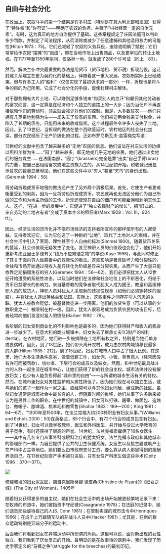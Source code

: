  

## 自由与社会分化

在政治上，农奴斗争的第一个结果是许多村庄（特别是在意大利北部和法国）获得了“特许权”和“许可证”——明确了农奴的负担，并赋予“村社经营一定的自治元素”。有时，这为真正的地方自治提供了基础。这些章程规定了庄园法庭可以判处多少罚款，并制定了司法程序，从而消除或减少了任意逮捕和其他滥用权力的可能性(Hilton 1973：75)。它们还减轻了农奴的义务兵役，废除或明确了赋税；它们常常给予农奴“摆摊”的“自由”，即在当地市场上出售商品，以及更罕见的转让土地权。在1177年至1350年期间，仅洛林一地，就发放了280个许可证（同上：83）。

然而，解决主仆冲突最重要的办法是用货币（货币地租、货币税）折现劳役。这让封建关系建立在更为契约化的基础上。伴随着这一重大发展，农奴制实际上已经结束。但与许多工人的“胜利”（仅仅实现了最初诉求的一部分）一样，折现也是将斗争的目的为己所用，它成了社会分化的手段，促使封建村庄解体。

对于那些拥有大片土地、可以赚到足够多钱来“购买别人的血汗”和雇佣其他劳动者的富农而言，这一定算是在经济和个人独立的道路上的一大步；因为当佃户不再直接依赖他们的劳动时，领主就会减少对他们的控制。但是，大多数贫农——他们只拥有几英亩地勉强为生——却失去了仅有的东西。他们被迫用金钱来支付税金，并陷入了长期的债务，只能用未来的收成借贷。这个过程最终令许多人丧失了土地。因此，到了13世纪，当折现的做法在整个西欧蔓延时，农村地区的社会分化加深，部分农民经历了无产阶级化的过程。正如布罗尼斯瓦夫·盖雷梅克写道：

13世纪的文献中包含了越来越多的“无地”农民的信息。他们设法在村庄生活的边缘以照料羊群为生……“园丁”越来越多，即无地或几乎无地的农民，他们通过出卖他们的服务谋生……在法国南部，“园丁”(brassiers)完全是靠“出卖”自己手臂(bras)的力量，把自己出租给富农或地主贵族为生的。从14世纪初开始，税收登记册显示贫农的数量显著增加，他们在这些文件中以“穷人”甚至“乞丐”的身份出现。(Geremek 1994：56)![以下是有关13世纪皮卡第农村贫困的统计情况：当地人和乞丐，13%；小块土地的所有者（经济不稳定，收成不好生存便会受到威胁），33%；有更多土地但没有役畜的农民，36%；富农，19%(Geremek 1994：57)。在1280年的英格兰，土地不足3英亩（约12141平方米，不足以养活一家人）的农民占农民总数的46%（同上）。](data:image/gif;base64,iVBORw0KGgoAAAANSUhEUgAAAAEAAAABCAYAAAAfFcSJAAAADUlEQVQImWNgYGBgAAAABQABh6FO1AAAAABJRU5ErkJggg==)

将劳动折现成货币地租的做法还产生了另外两个消极后果。首先，它使生产者更难衡量受到的剥削，因为一旦将劳役折现成货币，农民就再也无法区分他们为自己所做的工作和为地主所做的工作。折现还使现在自由的佃户有可能雇佣和剥削其他工人。这样，“在进一步的发展中”，它促进了“独立农民财产的增长”，把“旧式的、亲自劳动的土地占有者”变成了资本主义的租佃者(Marx 1909：Vol. Ⅲ，924 ff.)。

因此，经济生活的货币化并不像市场经济的支持者所宣称的那样使所有的人都受益。支持者欢迎它，认为它创造了一种新的“公地”，取代了土地对人的束缚，并在社会生活中引入了客观、理性甚至个人自由的标准(Simmel 1900)。随着货币关系的蔓延，社会价值观无疑发生了变化。甚至神职人员的价值观也变化了，他们开始重新考虑亚里士多德有关“钱乃不应繁殖之物”的学说(Kaye 1998)，与此同时修正了其关于面向穷人做慈善中的救赎性的看法。这些影响是极具破坏力和分裂性的。金钱和市场开始通过将收入差异转化为阶级差异来分裂农民，从而产生了大量只能依靠定期捐赠生存的穷人(Geremek 1994：56—62)。我们必须把犹太人从12世纪开始遭受的系统性攻击，以及当时他们在法律和社会地位上的不断恶化，归结于货币日益增长的影响力。来自基督教的竞争者取代犹太人成为国王、教皇和高级神职人员的放贷人，神职人员对犹太人采取新的歧视性规章（如他们必须穿特殊的服装），并将犹太人逐出英格兰和法国。实际上，这些事件之间存在引人沉思的关联。犹太人被教会贬低，被基督教徒进一步隔离。他们的放贷生意（可以从事的少数职业之一）被限制在村一级。因此，犹太人很容易成为负债农民的攻击目标，后者经常向他们发泄对富人的愤怒(Barber 1992：76)。

各阶层的妇女受到商业化的不利影响也是最多的，因为她们获得财产和收入的机会进一步减少了。在意大利的商业城镇中，妇女失去了继承丈夫1/3财产的权利(tertia)。在农村地区，她们进一步被排除在土地所有权之外，特别是当她们单身或丧偶时。因此，到了13世纪，她们带头离开农村，成为由农村向城镇移民最多的人群(Hilton 1985：212)。到了15世纪，妇女在城市人口中占了很大比例。在这里，她们大多生活条件恶劣，做着低薪工作，如女佣、小贩、零售商人（经常因没有许可而被罚款）、纺纱者、下层行会的成员以及妓女。![一首纺丝者的歌谣形象地描述了城镇中非熟练女工的贫困生活：总是在纺丝/我们永远不会穿得更好/而总是衣不蔽体又一贫如洗/总是挨饿口渴(Geremek 1994：65)在法国的市政档案中，纺丝工人以及其他女工总是和妓女联系在一起，可能是因为女工们独居，背后也没有家庭结构。在城镇中，妇女不仅遭受贫困，而且失去了亲属，这使她们很容易受到虐待(Hughes 1975：21；Geremek 1994：65—66；Otis 1985：18—20；Hilton 1985：212—213)。](data:image/gif;base64,iVBORw0KGgoAAAANSUhEUgAAAAEAAAABCAYAAAAfFcSJAAAADUlEQVQImWNgYGBgAAAABQABh6FO1AAAAABJRU5ErkJggg==)然而，和中世纪最具战斗力的人群一起生活在城市中心，让她们获得了新的社会自主权。城市法律并没有解放妇女；也少有人能负担得起“城市里的自由”——与所谓的城市生活有关的特权。然而，在城市里妇女对男性监护的从属性降低了。因为她们现在可以独立生活，或与她们的孩子一起作为一家之主，或经常可以与其他妇女同居、组成新的社区。虽然妇女通常是城市社会中最贫穷的人，但随着时间的推移，她们从事了许多后来被认为是男性工作的职业。在中世纪的城镇中，妇女可以打铁、屠宰、做面包、造烛台、做帽子、酿啤酒、梳羊毛和做零售(Shahar 1983：189—200；King 1991：64—67)。“1300年至1500年，在法兰克福大约200种职业有妇女从事。”(Williams and Echols 2000：53)在英格兰，85个行会中，有72个行会的成员包含有妇女。![关于对中世纪行会中妇女的分析，见Maryanne Kowaleski and Judith M. Bennett (1989); David Herlihy (1995); and Williams and Echols (2000)。](data:image/gif;base64,iVBORw0KGgoAAAANSUhEUgAAAAEAAAABCAYAAAAfFcSJAAAADUlEQVQImWNgYGBgAAAABQABh6FO1AAAAABJRU5ErkJggg==)到了14世纪，妇女可以做学校教师、医生和外科医生，并开始与受过大学教育的男子竞争，有时还获得了很高的声誉。14世纪，法兰克福市雇佣了16名女医生——其中有几名专门从事外科或眼科治疗的犹太妇女。法兰克福市政府和其他城市的管理部门一样，为居民提供了公共的卫生保健系统。女医生以及接生婆或助产士在产科中占主导地位。她们要么由市政府支付工资，要么靠从病人那里得到的报酬养活自己。在13世纪剖宫产手术被引进后，只有女性产科医生做这些手术(Opitz 1996：370—371)。

![](epub/凯列班与女巫%20妇女、身体与原始积累%20([意]西尔维娅·费代里奇)%20(Z-Library)/images/26f91db1ab43e8fecdcb61b769136952.jpeg)

修建城墙的妇女泥瓦匠，摘自克里斯蒂娜·德皮桑(Christine de Pizan)的《妇女之城》(The City of Women)，1405年

随着妇女获得更多的自主权，她们在社会生活中的出场开始被更频繁地记录下来：在牧师的布道中，她们被指责不守纪律(Casagrande 1978)；在法庭的记录中，她们谴责那些虐待自己的人(S. Cohn 1981)；在管制卖淫的城市法令中(Henriques 1966)；在成千上万跟随军队的非战斗人员中(Hacker 1981)；尤其是，在新的群众运动特别是异端分子的运动中。

后面我们将看到妇女在异端运动中所扮演的角色。这里可以说，面对新出现的女性独立，我们看到了厌女反击的开始。最明显的是在故事诗的讽刺中，我们发现了历史学家定义的“马裤之争”(struggle for the breeches)![“马裤之争”指丈夫从彪悍的妻子手里夺权。妻子压过了丈夫的权威、骑到丈夫头上被比喻为“穿着马裤”(wear the breeches)。](data:image/gif;base64,iVBORw0KGgoAAAANSUhEUgAAAAEAAAABCAYAAAAfFcSJAAAADUlEQVQImWNgYGBgAAAABQABh6FO1AAAAABJRU5ErkJggg==)的最初印记。